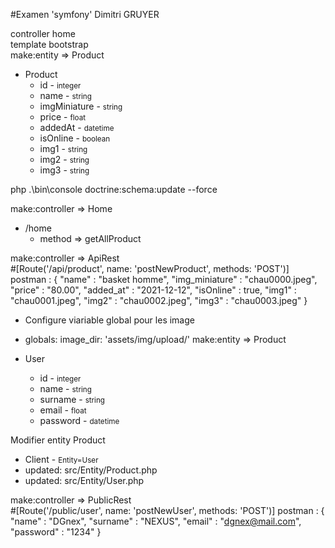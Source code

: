 #Examen 'symfony' Dimitri GRUYER

controller home <br>
template bootstrap<br>
make:entity => Product <br>

- Product
    - id - <small>integer</small>
    - name - <small>string</small>
    - imgMiniature - <small>string</small>
    - price - <small>float</small>
    - addedAt - <small>datetime</small>
    - isOnline - <small>boolean</small>
    - img1 - <small>string</small>
    - img2 - <small>string</small>
    - img3 - <small>string</small>

php .\bin\console doctrine:schema:update --force

make:controller => Home<br>
- /home
  - method => getAllProduct

make:controller => ApiRest<br>
#[Route('/api/product', name: 'postNewProduct', methods: 'POST')]
postman : 
{
  "name" : "basket homme",
  "img_miniature" : "chau0000.jpeg",
  "price" : "80.00",
  "added_at" : "2021-12-12",
  "isOnline" : true,
  "img1" : "chau0001.jpeg",
  "img2" : "chau0002.jpeg",
  "img3" : "chau0003.jpeg"
}
- Configure viariable global pour les image
- globals:
  image_dir: 'assets/img/upload/'
  make:entity => Product <br>

- User
  - id - <small>integer</small>
  - name - <small>string</small>
  - surname - <small>string</small>
  - email - <small>float</small>
  - password - <small>datetime</small>

Modifier entity Product
  - Client - <small>Entity=User</small></li>
  - updated: src/Entity/Product.php
  - updated: src/Entity/User.php

make:controller => PublicRest<br>
#[Route('/public/user', name: 'postNewUser', methods: 'POST')]
  postman :
  {
  "name" : "DGnex",
  "surname" : "NEXUS",
  "email" : "dgnex@mail.com",
  "password" : "1234"
  }